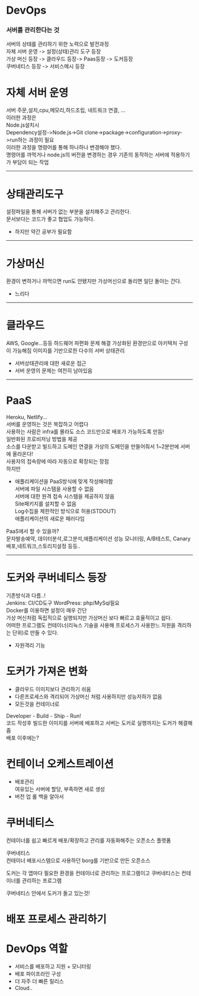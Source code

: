 # DevOps

### 서버를 관리한다는 것

서버의 상태를 관리하기 위한 노력으로 발전과정  
자체 서버 운영 -> 설정(상태)관리 도구 등장  
가상 머신 등장 -> 클라우드 등장-> Paas등장 -> 도커등장  
쿠버네티스 등장 -> 서비스메시 등장

# 자체 서버 운영

서버 주문,설치,cpu,메모리,하드조립, 네트워크 연결, ...  
 이러한 과정은  
 Node.js설치시  
 Dependency설정->Node.js->Git clone->package->configuration->proxy->run하는 과정이 필요  
 이러한 과정을 명령어를 통해 하나하나 변경해야 했다.  
 명령어를 까먹거나 node.js의 버전을 변경하는 경우 기존의 동작하는 서버에 적용하기가 부담이 되는 작업

---

# 상태관리도구

설정파일을 통해 서버가 없는 부분을 설치해주고 관리한다.  
 문서보다는 코드가 좋고 협업도 가능하다.

- 하지만 약간 공부가 필요함

---

# 가상머신

환경이 변하거나 까먹으면 run도 안됐지만 가상머신으로 돌리면 일단 돌아는 간다.

- 느리다

---

# 클라우드

AWS, Google...등등
하드웨어 파편화 문제 해결
가상화된 환경만으로 아키텍처 구성이 가능해짐
이미지를 기반으로한 다수의 서버 상태관리

- 서버상태관리에 대한 새로운 접근
- 서버 운영의 문제는 여전히 남아있음

---

# PaaS

Heroku, Netlify...  
 서버를 운영하는 것은 복잡하고 어렵다  
 사용하는 사람은 infra를 몰라도 소스 코드만으로 배포가 가능하도록 만듬!  
 일반화된 프로비저닝 방법을 제공  
 소스를 다운받고 빌드하고 도메인 연결을 가상의 도메인을 만들어줘서 1~2분만에 서버에 올라온다!  
 사용자의 접속량에 따라 자동으로 확장되는 장점  
 하지만

- 애플리케이션을 PaaS방식에 맞게 작성해야함  
  서버에 파일 시스템을 사용할 수 없음  
  서버에 대한 원격 접속 시스템을 제공하지 않음  
  Site패키지를 설치할 수 없음  
  Log수집을 제한적인 방식으로 허용(STDOUT)  
  애플리케이션의 새로운 패러다임

PaaS에서 할 수 있을까?  
문자발송예약, 데이터분석,로그분석,애플리케이션 성능 모니터링, A/B테스트, Canary배포,네트워크,스토리지설정 등등..

---

# 도커와 쿠버네티스 등장

기존방식과 다름..!  
Jenkins: CI/CD도구
WordPress: php/MySql필요  
Docker를 이용하면 설정이 매우 간단  
가상 머신처럼 독립적으로 실행되지만 가상머신 보다 빠르고 효율적이고 쉽다.  
어떠한 프로그램도 컨테이너(리눅스 기술을 사용해 프로세스가 사용한느 자원을 격리하는 단위)로 만들 수 있다.

- 자원격리 기능

# 도커가 가져온 변화

- 클라우드 이미지보다 관리하기 쉬움
- 다른프로세스와 격리되어 가상머신 처럼 사용하지만 성능저하가 없음
- 모든것을 컨테이너로

Developer - Build - Ship - Run!  
코드 작성후 빌드한 이미지를 서버에 배포하고 서버는 도커로 실행까지는 도커가 해결해줌  
배포 이후에는?

# 컨테이너 오케스트레이션

- 배포관리  
  여유있는 서버에 할당, 부족하면 새로 생성
- 버전 업 롤 백을 알아서

# 쿠버네티스

컨테이너를 쉽고 빠르게 배포/확장하고 관리를 자동화해주는 오픈소스 플랫폼

쿠버네티스  
컨테이너 배포시스템으로 사용하던 borg를 기반으로 만든 오픈소스

도커는 각 앱마다 필요한 환경을 컨테이너로 관리하는 프로그램이고 쿠버네티스는 컨테이너를 관리하는 프로그램

쿠버네티스 안에서 도커가 돌고 있는것!

# 배포 프로세스 관리하기

# DevOps 역할

- 서비스를 배포하고 지원 + 모니터링
- 배포 파이프라인 구성
- 더 자주 더 빠른 릴리스
- Cloud..
